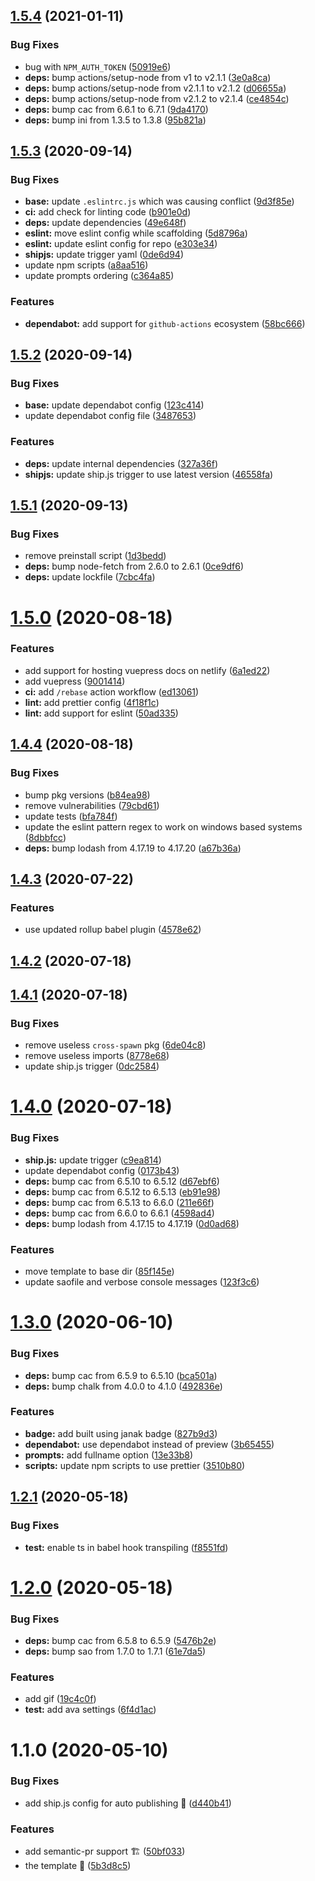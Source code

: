 ## [1.5.4](https://github.com/vinayakkulkarni/janak/compare/v1.5.3...v1.5.4) (2021-01-11)


### Bug Fixes

* bug with `NPM_AUTH_TOKEN` ([50919e6](https://github.com/vinayakkulkarni/janak/commit/50919e6a6d9b56c26c3c3e571f141804f5d769aa))
* **deps:** bump actions/setup-node from v1 to v2.1.1 ([3e0a8ca](https://github.com/vinayakkulkarni/janak/commit/3e0a8cafb5946097c98ab0c97f875066a91437d6))
* **deps:** bump actions/setup-node from v2.1.1 to v2.1.2 ([d06655a](https://github.com/vinayakkulkarni/janak/commit/d06655a50d2c89db50528443c4cb815803266402))
* **deps:** bump actions/setup-node from v2.1.2 to v2.1.4 ([ce4854c](https://github.com/vinayakkulkarni/janak/commit/ce4854cea4e6920903918ed2efe8fbd648af7e60))
* **deps:** bump cac from 6.6.1 to 6.7.1 ([9da4170](https://github.com/vinayakkulkarni/janak/commit/9da4170748c047cee83dfb66ac4995007c49e23d))
* **deps:** bump ini from 1.3.5 to 1.3.8 ([95b821a](https://github.com/vinayakkulkarni/janak/commit/95b821ac18e07be7a7edd7535c52ca17d49628b1))



## [1.5.3](https://github.com/vinayakkulkarni/janak/compare/v1.5.2...v1.5.3) (2020-09-14)


### Bug Fixes

* **base:** update `.eslintrc.js` which was causing conflict ([9d3f85e](https://github.com/vinayakkulkarni/janak/commit/9d3f85e32fd2250af7a0e0bc90ea152a3481f548))
* **ci:** add check for linting code ([b901e0d](https://github.com/vinayakkulkarni/janak/commit/b901e0d80398ae7ae724758c80e46c7b400d4407))
* **deps:** update dependencies ([49e648f](https://github.com/vinayakkulkarni/janak/commit/49e648f6fd8dd3e8a40e1c5a9efb82649d215650))
* **eslint:** move eslint config while scaffolding ([5d8796a](https://github.com/vinayakkulkarni/janak/commit/5d8796ac592340e183071f52b277caafca668543))
* **eslint:** update eslint config for repo ([e303e34](https://github.com/vinayakkulkarni/janak/commit/e303e346a3f80cbd0eff53c67c639ce12ba8b90e))
* **shipjs:** update trigger yaml ([0de6d94](https://github.com/vinayakkulkarni/janak/commit/0de6d942fac14a6c98946784fc84f8f45a983acf))
* update npm scripts ([a8aa516](https://github.com/vinayakkulkarni/janak/commit/a8aa516b3905ffd45cfc742668489f5ac14c669d))
* update prompts ordering ([c364a85](https://github.com/vinayakkulkarni/janak/commit/c364a850e663110bb71a6abcddd51360c5f89d5c))


### Features

* **dependabot:** add support for `github-actions` ecosystem ([58bc666](https://github.com/vinayakkulkarni/janak/commit/58bc666ba5542cd0edf24063be634f3c65ca16e9))



## [1.5.2](https://github.com/vinayakkulkarni/janak/compare/v1.5.1...v1.5.2) (2020-09-14)


### Bug Fixes

* **base:** update dependabot config ([123c414](https://github.com/vinayakkulkarni/janak/commit/123c414838c551a90779edf530da5de106eb4b79))
* update dependabot config file ([3487653](https://github.com/vinayakkulkarni/janak/commit/34876532629078414148dd9ae21ec2c6071de11d))


### Features

* **deps:** update internal dependencies ([327a36f](https://github.com/vinayakkulkarni/janak/commit/327a36fcfe486a51468f72d2bbd11835e5467144))
* **shipjs:** update ship.js trigger to use latest version ([46558fa](https://github.com/vinayakkulkarni/janak/commit/46558fa911641173d5cfc8a49f982d08e70d58f2))



## [1.5.1](https://github.com/vinayakkulkarni/janak/compare/v1.5.0...v1.5.1) (2020-09-13)


### Bug Fixes

* remove preinstall script ([1d3bedd](https://github.com/vinayakkulkarni/janak/commit/1d3bedd9abbf12aa7f56078164e592a133a663dd))
* **deps:** bump node-fetch from 2.6.0 to 2.6.1 ([0ce9df6](https://github.com/vinayakkulkarni/janak/commit/0ce9df6e9cc1c4c4ad1c4056f1bf9c80c54234d3))
* **deps:** update lockfile ([7cbc4fa](https://github.com/vinayakkulkarni/janak/commit/7cbc4fa869b11c6cd2ef9ab0fbd589518d9bddd3))



# [1.5.0](https://github.com/vinayakkulkarni/janak/compare/v1.4.4...v1.5.0) (2020-08-18)


### Features

* add support for hosting vuepress docs on netlify ([6a1ed22](https://github.com/vinayakkulkarni/janak/commit/6a1ed222abda9b82aa3d93c8e55da653908ca9cd))
* add vuepress ([9001414](https://github.com/vinayakkulkarni/janak/commit/9001414bf1828f0cb2f1f643915eb522b1eaef86))
* **ci:** add `/rebase` action workflow ([ed13061](https://github.com/vinayakkulkarni/janak/commit/ed130615813f922ff9d3abf8cc557ac8b9726e7b))
* **lint:** add prettier config ([4f18f1c](https://github.com/vinayakkulkarni/janak/commit/4f18f1cb37ba207a0f2075a10b3fd9ea44c19bf2))
* **lint:** add support for eslint ([50ad335](https://github.com/vinayakkulkarni/janak/commit/50ad335d4394ce184a9fb2011798b327dcb28968))



## [1.4.4](https://github.com/vinayakkulkarni/janak/compare/v1.4.3...v1.4.4) (2020-08-18)


### Bug Fixes

* bump pkg versions ([b84ea98](https://github.com/vinayakkulkarni/janak/commit/b84ea9859bc3da9602c999eebe65c4b78e4b8ebd))
* remove vulnerabilities ([79cbd61](https://github.com/vinayakkulkarni/janak/commit/79cbd619e2607c13099054db8ca86c3ff9813f4a))
* update tests ([bfa784f](https://github.com/vinayakkulkarni/janak/commit/bfa784fa1dd431856379eefd0455ab0bc3082e7a))
* update the eslint pattern regex to work on windows based systems ([8dbbfcc](https://github.com/vinayakkulkarni/janak/commit/8dbbfcc6f31d2cbbde1913b6ae0d9dba8efc4dc2))
* **deps:** bump lodash from 4.17.19 to 4.17.20 ([a67b36a](https://github.com/vinayakkulkarni/janak/commit/a67b36aceac10819308bf53f872a4dfc63ec096c))



## [1.4.3](https://github.com/vinayakkulkarni/janak/compare/v1.4.2...v1.4.3) (2020-07-22)


### Features

* use updated rollup babel plugin ([4578e62](https://github.com/vinayakkulkarni/janak/commit/4578e62c5e72140cfb306cb5740f71ec896ca5a2))



## [1.4.2](https://github.com/vinayakkulkarni/janak/compare/v1.4.1...v1.4.2) (2020-07-18)



## [1.4.1](https://github.com/vinayakkulkarni/janak/compare/v1.3.0...v1.4.1) (2020-07-18)


### Bug Fixes

* remove useless `cross-spawn` pkg ([6de04c8](https://github.com/vinayakkulkarni/janak/commit/6de04c8be617578823f5150c24bd7183459eaa05))
* remove useless imports ([8778e68](https://github.com/vinayakkulkarni/janak/commit/8778e6824fe95c88f9f4adad9e29e740c5e1f6ea))
* update ship.js trigger ([0dc2584](https://github.com/vinayakkulkarni/janak/commit/0dc258485edf8f107c7852dbf414d91fcc633dc6))



# [1.4.0](https://github.com/vinayakkulkarni/janak/compare/v1.3.0...v1.4.0) (2020-07-18)


### Bug Fixes

* **ship.js:** update trigger ([c9ea814](https://github.com/vinayakkulkarni/janak/commit/c9ea81422803d7c549096f9ad79f6cdb53406dd0))
* update dependabot config ([0173b43](https://github.com/vinayakkulkarni/janak/commit/0173b4346cd6cc80b4796f0da3d7bf4b5c1d09dc))
* **deps:** bump cac from 6.5.10 to 6.5.12 ([d67ebf6](https://github.com/vinayakkulkarni/janak/commit/d67ebf6cc8f394f2199a4cbfcfb97291396fec21))
* **deps:** bump cac from 6.5.12 to 6.5.13 ([eb91e98](https://github.com/vinayakkulkarni/janak/commit/eb91e982aec079aeba6a8deee8c4d08d0638d5e1))
* **deps:** bump cac from 6.5.13 to 6.6.0 ([211e66f](https://github.com/vinayakkulkarni/janak/commit/211e66fd21082fc07424c45a496821e04d45dbe8))
* **deps:** bump cac from 6.6.0 to 6.6.1 ([4598ad4](https://github.com/vinayakkulkarni/janak/commit/4598ad419a9be1e8fbba5a7add3e09585b60d0aa))
* **deps:** bump lodash from 4.17.15 to 4.17.19 ([0d0ad68](https://github.com/vinayakkulkarni/janak/commit/0d0ad6890f5f26e947898ee9f5768c22b3eb6972))


### Features

* move template to base dir ([85f145e](https://github.com/vinayakkulkarni/janak/commit/85f145e11f2e5226797af7d6c924f0658fa328a4))
* update saofile and verbose console messages ([123f3c6](https://github.com/vinayakkulkarni/janak/commit/123f3c6a36d4c6d26529c0f788375265800234c5))



<a name="1.3.0"></a>
# [1.3.0](https://github.com/vinayakkulkarni/janak/compare/v1.2.1...v1.3.0) (2020-06-10)


### Bug Fixes

* **deps:** bump cac from 6.5.9 to 6.5.10 ([bca501a](https://github.com/vinayakkulkarni/janak/commit/bca501a))
* **deps:** bump chalk from 4.0.0 to 4.1.0 ([492836e](https://github.com/vinayakkulkarni/janak/commit/492836e))


### Features

* **badge:** add built using janak badge ([827b9d3](https://github.com/vinayakkulkarni/janak/commit/827b9d3))
* **dependabot:** use dependabot instead of preview ([3b65455](https://github.com/vinayakkulkarni/janak/commit/3b65455))
* **prompts:** add fullname option ([13e33b8](https://github.com/vinayakkulkarni/janak/commit/13e33b8))
* **scripts:** update npm scripts to use prettier ([3510b80](https://github.com/vinayakkulkarni/janak/commit/3510b80))



<a name="1.2.1"></a>
## [1.2.1](https://github.com/vinayakkulkarni/janak/compare/v1.2.0...v1.2.1) (2020-05-18)


### Bug Fixes

* **test:** enable ts in babel hook transpiling ([f8551fd](https://github.com/vinayakkulkarni/janak/commit/f8551fd))



<a name="1.2.0"></a>
# [1.2.0](https://github.com/vinayakkulkarni/janak/compare/v1.1.0...v1.2.0) (2020-05-18)


### Bug Fixes

* **deps:** bump cac from 6.5.8 to 6.5.9 ([5476b2e](https://github.com/vinayakkulkarni/janak/commit/5476b2e))
* **deps:** bump sao from 1.7.0 to 1.7.1 ([61e7da5](https://github.com/vinayakkulkarni/janak/commit/61e7da5))


### Features

* add gif ([19c4c0f](https://github.com/vinayakkulkarni/janak/commit/19c4c0f))
* **test:** add ava settings ([6f4d1ac](https://github.com/vinayakkulkarni/janak/commit/6f4d1ac))



<a name="1.1.0"></a>
# 1.1.0 (2020-05-10)


### Bug Fixes

* add ship.js config for auto publishing 🤖 ([d440b41](https://github.com/vinayakkulkarni/janak/commit/d440b41))


### Features

* add semantic-pr support 🏗 ([50bf033](https://github.com/vinayakkulkarni/janak/commit/50bf033))
* the template 🔌 ([5b3d8c5](https://github.com/vinayakkulkarni/janak/commit/5b3d8c5))



